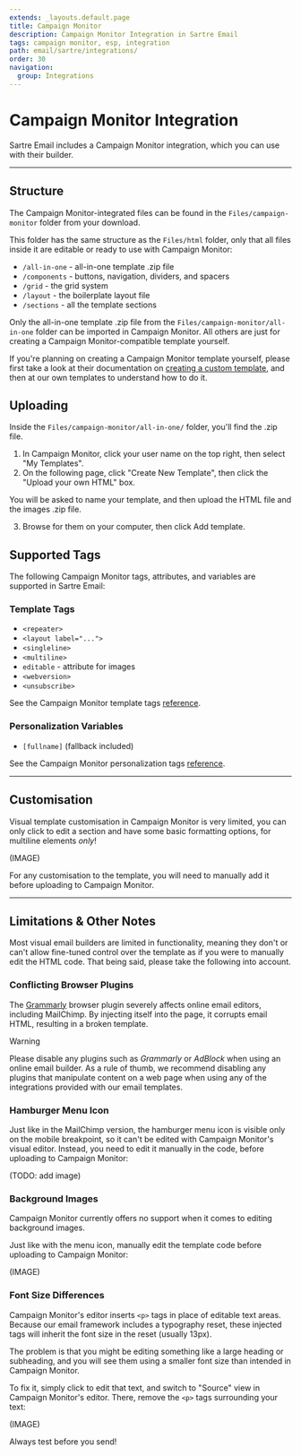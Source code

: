 ```yaml
---
extends: _layouts.default.page
title: Campaign Monitor
description: Campaign Monitor Integration in Sartre Email
tags: campaign monitor, esp, integration
path: email/sartre/integrations/
order: 30
navigation:
  group: Integrations
---
```


# Campaign Monitor Integration

Sartre Email includes a Campaign Monitor integration, which you can use with their builder.

---

## Structure

The Campaign Monitor-integrated files can be found in the `Files/campaign-monitor` folder from your download.

This folder has the same structure as the `Files/html` folder, only that all files inside it are editable or ready to use with Campaign Monitor:

- `/all-in-one` - all-in-one template .zip file
- `/components` - buttons, navigation, dividers, and spacers
- `/grid` - the grid system
- `/layout` - the boilerplate layout file
- `/sections` - all the template sections

Only the all-in-one template .zip file from the `Files/campaign-monitor/all-in-one` folder can be imported in Campaign Monitor. All others are just for creating a Campaign Monitor-compatible template yourself.

If you're planning on creating a Campaign Monitor template yourself, please first take a look at their documentation on [creating a custom template](https://www.campaignmonitor.com/create/), and then at our own templates to understand how to do it.

## Uploading

Inside the `Files/campaign-monitor/all-in-one/` folder, you'll find the .zip file.

1. In Campaign Monitor, click your user name on the top right, then select "My Templates".
2. On the following page, click "Create New Template", then click the "Upload your own HTML" box.

You will be asked to name your template, and then upload the HTML file and the images .zip file.

3. Browse for them on your computer, then click Add template.

## Supported Tags

The following Campaign Monitor tags, attributes, and variables are supported in Sartre Email:

### Template Tags

- `<repeater>`
- `<layout label="...">`
- `<singleline>`
- `<multiline>`
- `editable` - attribute for images
- `<webversion>`
- `<unsubscribe>`

See the Campaign Monitor template tags [reference](https://www.campaignmonitor.com/create/editable-content/).

### Personalization Variables

- `[fullname]` (fallback included)

See the Campaign Monitor personalization tags [reference](https://www.campaignmonitor.com/create/personalization/).

---

## Customisation

Visual template customisation in Campaign Monitor is very limited, you can only click to edit a section and have some basic formatting options, for multiline elements *only*!

(IMAGE)

For any customisation to the template, you will need to manually add it before uploading to Campaign Monitor.

---

## Limitations & Other Notes

Most visual email builders are limited in functionality, meaning they don't or can't allow fine-tuned control over the template as if you were to manually edit the HTML code. That being said, please take the following into account.

### Conflicting Browser Plugins

The [Grammarly](https://www.grammarly.com/) browser plugin severely affects online email editors, including MailChimp. By injecting itself into the page, it corrupts email HTML, resulting in a broken template.

<div class="bg-orange-lightest border-l-4 border-orange p-4 mb-4" role="alert">
  <p class="font-sans font-bold m-0 text-md text-orange-dark">Warning</p>
  <p class="m-0 text-md text-orange-dark">Please disable any plugins such as <em>Grammarly</em> or <em>AdBlock</em> when using an online email builder. As a rule of thumb, we recommend disabling any plugins that manipulate content on a web page when using any of the integrations provided with our email templates.</p>
</div>

### Hamburger Menu Icon

Just like in the MailChimp version, the hamburger menu icon is visible only on the mobile breakpoint, so it can't be edited with Campaign Monitor's visual editor. Instead, you need to edit it manually in the code, before uploading to Campaign Monitor:

(TODO: add image)

### Background Images

Campaign Monitor currently offers no support when it comes to editing background images.

Just like with the menu icon, manually edit the template code before uploading to Campaign Monitor:

(IMAGE)

### Font Size Differences

Campaign Monitor's editor inserts `<p>` tags in place of editable text areas. Because our email framework includes a typography reset, these injected tags will inherit the font size in the reset (usually 13px).

The problem is that you might be editing something like a large heading or subheading, and you will see them using a smaller font size than intended in Campaign Monitor.

To fix it, simply click to edit that text, and switch to "Source" view in Campaign Monitor's editor. There, remove the `<p>` tags surrounding your text:

(IMAGE)

Always test before you send!
